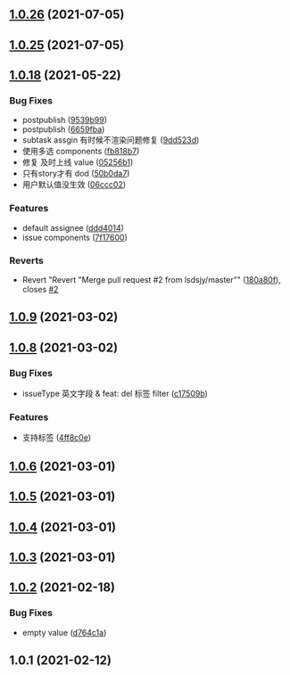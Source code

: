 ## [1.0.26](https://github.com/余聪/jira-extension-script/compare/v1.0.25...v1.0.26) (2021-07-05)



## [1.0.25](https://github.com/余聪/jira-extension-script/compare/v1.0.18...v1.0.25) (2021-07-05)



## [1.0.18](https://github.com/余聪/jira-extension-script/compare/v1.0.9...v1.0.18) (2021-05-22)


### Bug Fixes

* postpublish ([9539b99](https://github.com/余聪/jira-extension-script/commit/9539b9993ee53c56223df8ee77a56c9067a3db85))
* postpublish ([6659fba](https://github.com/余聪/jira-extension-script/commit/6659fbac89d658a237db6d38c1e58a98d8070233))
* subtask assgin 有时候不渲染问题修复 ([9dd523d](https://github.com/余聪/jira-extension-script/commit/9dd523dab6469ed381142e3ea342e438f6754ce7))
* 使用多选 components ([fb818b7](https://github.com/余聪/jira-extension-script/commit/fb818b736ef9ae5deba6bfd019d0e3cc5c0a99a5))
* 修复 及时上线 value ([05256b1](https://github.com/余聪/jira-extension-script/commit/05256b1fb47ae2e5ee4fc6b0641ffd62f94b0979))
* 只有story才有 dod ([50b0da7](https://github.com/余聪/jira-extension-script/commit/50b0da7e98fd0bae97014c6574b51173ea7e8237))
* 用户默认值没生效 ([06ccc02](https://github.com/余聪/jira-extension-script/commit/06ccc0271aceefdc962381b81bf83f55be9c7bc3))


### Features

* default assignee ([ddd4014](https://github.com/余聪/jira-extension-script/commit/ddd4014a4ceb54b6108f75c1fbb2f52428152a67))
* issue components ([7f17600](https://github.com/余聪/jira-extension-script/commit/7f176001a694bb914a0a16e739ae5b326c59b2ef))


### Reverts

* Revert "Revert "Merge pull request #2 from lsdsjy/master"" ([180a80f](https://github.com/余聪/jira-extension-script/commit/180a80faecf89f1a5ed4d8280e32cd5977bdb0c6)), closes [#2](https://github.com/余聪/jira-extension-script/issues/2)



## [1.0.9](https://github.com/余聪/jira-extension-script/compare/v1.0.8...v1.0.9) (2021-03-02)



## [1.0.8](https://github.com/余聪/jira-extension-script/compare/v1.0.6...v1.0.8) (2021-03-02)


### Bug Fixes

* issueType 英文字段 & feat: del 标签 filter ([c17509b](https://github.com/余聪/jira-extension-script/commit/c17509bb0707f2cf49d6c19768fd23ffbadb67ee))


### Features

* 支持标签 ([4ff8c0e](https://github.com/余聪/jira-extension-script/commit/4ff8c0e6a5366c9c84651a42736eb1d922a6203a))



## [1.0.6](https://github.com/余聪/jira-extension-script/compare/v1.0.5...v1.0.6) (2021-03-01)



## [1.0.5](https://github.com/余聪/jira-extension-script/compare/v1.0.4...v1.0.5) (2021-03-01)



## [1.0.4](https://github.com/余聪/jira-extension-script/compare/v1.0.3...v1.0.4) (2021-03-01)



## [1.0.3](https://github.com/余聪/jira-extension-script/compare/v1.0.2...v1.0.3) (2021-03-01)



## [1.0.2](https://github.com/余聪/jira-extension-script/compare/v1.0.1...v1.0.2) (2021-02-18)


### Bug Fixes

* empty value ([d764c1a](https://github.com/余聪/jira-extension-script/commit/d764c1acfa8b59bb956fe95bf80c33a675f7d476))



## 1.0.1 (2021-02-12)



